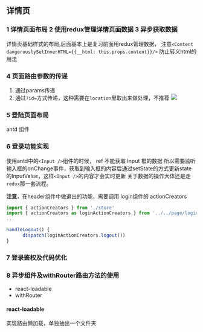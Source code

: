 ## 详情页

### 1 详情页面布局 2 使用redux管理详情页面数据  3 异步获取数据

详情页基础样式的布局,后面基本上是复习前面用redux管理数据，
注意`<Content dangerouslySetInnerHTML={{__html: this.props.content}}/>` 防止转义html的用法

### 4 页面路由参数的传递
1. 通过params传递
2. 通过`?id=`方式传递，这种需要在`location`里取出来做处理，不推荐
![](https://upload-images.jianshu.io/upload_images/9249356-380d147c0a124165.png?imageMogr2/auto-orient/strip%7CimageView2/2/w/1240)
 
### 5 登陆页面布局
antd 组件 

### 6 登录功能实现
使用antd中的`<Input />`组件的时候， ref 不能获取 Input 框的数据
所以需要监听输入框的onChange事件，获取到输入框的内容后通过setState的方式更新state的InputValue，这样`<Input />`的内容才会实时更新
关于数据的操作大体还是走`redux`那一套流程。

**注意**，在header组件中做退出的功能，需要调用 login组件的 actionCreators
```javascript
import { actionCreators } from './store'
import { actionCreators as loginActionCreators } from '../../page/login/store'
...

handleLogout() {
      dispatch(loginActionCreators.logout())
}

```

### 7 登录鉴权及代码优化

### 8 异步组件及withRouter路由方法的使用
- react-loadable
- withRouter 

#### react-loadable 
实现路由懒加载，单独抽出一个文件夹
